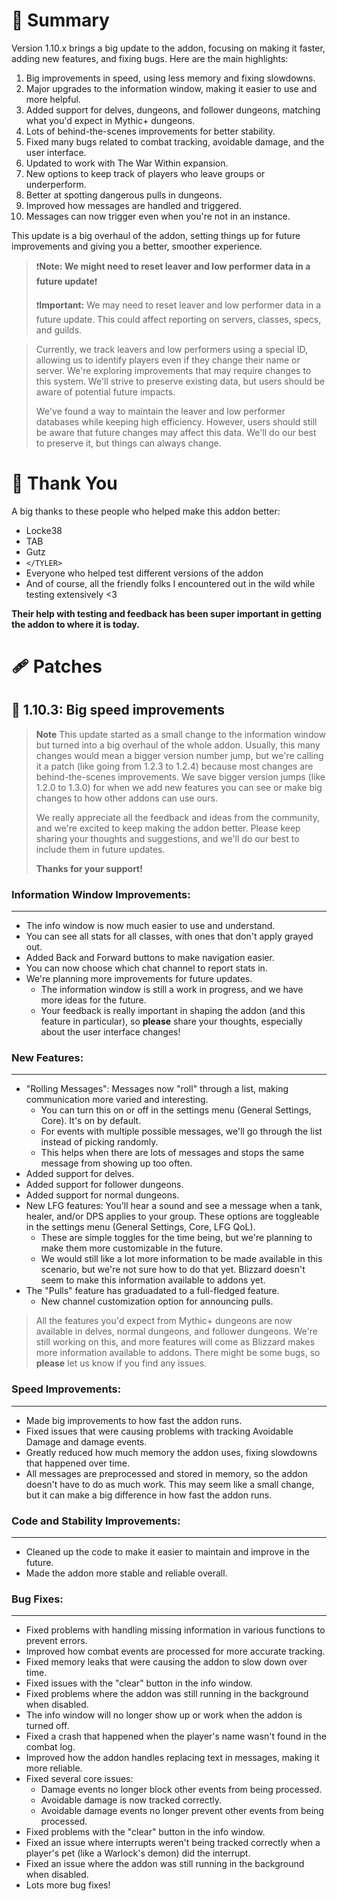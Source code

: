 # 📢 Summary

Version 1.10.x brings a big update to the addon, focusing on making it faster, adding new features, and fixing bugs. Here are the main highlights:

1. Big improvements in speed, using less memory and fixing slowdowns.
2. Major upgrades to the information window, making it easier to use and more helpful.
3. Added support for delves, dungeons, and follower dungeons, matching what you'd expect in Mythic+ dungeons.
4. Lots of behind-the-scenes improvements for better stability.
5. Fixed many bugs related to combat tracking, avoidable damage, and the user interface.
6. Updated to work with The War Within expansion.
7. New options to keep track of players who leave groups or underperform.
8. Better at spotting dangerous pulls in dungeons.
9. Improved how messages are handled and triggered.
10. Messages can now trigger even when you're not in an instance.

This update is a big overhaul of the addon, setting things up for future improvements and giving you a better, smoother experience.

>❗**Note: We might need to reset leaver and low performer data in a future update**❗
>
> ❗**Important:** We may need to reset leaver and low performer data in a future update. This could affect reporting on servers, classes, specs, and guilds.

> Currently, we track leavers and low performers using a special ID, allowing us to identify players even if they change their name or server. We're exploring improvements that may require changes to this system. We'll strive to preserve existing data, but users should be aware of potential future impacts.
>
> We've found a way to maintain the leaver and low performer databases while keeping high efficiency. However, users should still be aware that future changes may affect this data. We'll do our best to preserve it, but things can always change.

# 🙏 Thank You

A big thanks to these people who helped make this addon better:

- Locke38
- TAB
- Gutz
- `</TYLER>`
- Everyone who helped test different versions of the addon
- And of course, all the friendly folks I encountered out in the wild while testing extensively \<3

**Their help with testing and feedback has been super important in getting the addon to where it is today.**

# 🩹 Patches

## 🚀 **1.10.3**: Big speed improvements

> **Note**
> This update started as a small change to the information window but turned into a big overhaul of the whole addon. Usually, this many changes would mean a bigger version number jump, but we're calling it a patch (like going from 1.2.3 to 1.2.4) because most changes are behind-the-scenes improvements. We save bigger version jumps (like 1.2.0 to 1.3.0) for when we add new features you can see or make big changes to how other addons can use ours.
>
> We really appreciate all the feedback and ideas from the community, and we're excited to keep making the addon better. Please keep sharing your thoughts and suggestions, and we'll do our best to include them in future updates. 
>
> **Thanks for your support!**

### **Information Window Improvements:**
   ---
   * The info window is now much easier to use and understand.
   * You can see all stats for all classes, with ones that don't apply grayed out.
   * Added Back and Forward buttons to make navigation easier.
   * You can now choose which chat channel to report stats in.
   * We're planning more improvements for future updates.
      * The information window is still a work in progress, and we have more ideas for the future.
      * Your feedback is really important in shaping the addon (and this feature in particular), so **please** share your thoughts, especially about the user interface changes!

### **New Features:**
   ---
   - "Rolling Messages": Messages now "roll" through a list, making communication more varied and interesting.
      - You can turn this on or off in the settings menu (General Settings, Core). It's on by default.
      - For events with multiple possible messages, we'll go through the list instead of picking randomly.
      - This helps when there are lots of messages and stops the same message from showing up too often.
   - Added support for delves.
   - Added support for follower dungeons.
   - Added support for normal dungeons.
   - New LFG features: You'll hear a sound and see a message when a tank, healer, and/or DPS applies to your group. These options are toggleable in the settings menu (General Settings, Core, LFG QoL).
      - These are simple toggles for the time being, but we're planning to make them more customizable in the future.
      - We would still like a lot more information to be made available in this scenario, but we're not sure how to do that yet. Blizzard doesn't seem to make this information available to addons yet.
   - The "Pulls" feature has graduadated to a full-fledged feature.
      - New channel customization option for announcing pulls.

   > All the features you'd expect from Mythic+ dungeons are now available in delves, normal dungeons, and follower dungeons.
   > We're still working on this, and more features will come as Blizzard makes more information available to addons. There might be some bugs, so **please** let us know if you find any issues.

### **Speed Improvements:**
   ---
   - Made big improvements to how fast the addon runs.
   - Fixed issues that were causing problems with tracking Avoidable Damage and damage events.
   - Greatly reduced how much memory the addon uses, fixing slowdowns that happened over time.
   - All messages are preprocessed and stored in memory, so the addon doesn't have to do as much work. This may seem like a small change, but it can make a big difference in how fast the addon runs.

### **Code and Stability Improvements:**
   ---
   - Cleaned up the code to make it easier to maintain and improve in the future.
   - Made the addon more stable and reliable overall.

### **Bug Fixes:**
   ---
   - Fixed problems with handling missing information in various functions to prevent errors.
   - Improved how combat events are processed for more accurate tracking.
   - Fixed memory leaks that were causing the addon to slow down over time.
   - Fixed issues with the "clear" button in the info window.
   - Fixed problems where the addon was still running in the background when disabled.
   - The info window will no longer show up or work when the addon is turned off.
   - Fixed a crash that happened when the player's name wasn't found in the combat log.
   - Improved how the addon handles replacing text in messages, making it more reliable.
   - Fixed several core issues:
      - Damage events no longer block other events from being processed.
      - Avoidable damage is now tracked correctly.
      - Avoidable damage events no longer prevent other events from being processed.
   - Fixed problems with the "clear" button in the info window.
   - Fixed an issue where interrupts weren't being tracked correctly when a player's pet (like a Warlock's demon) did the interrupt.
   - Fixed an issue where the addon was still running in the background when disabled.
   - Lots more bug fixes!